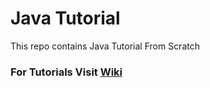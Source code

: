 # Java Tutorial

This repo contains Java Tutorial From Scratch 


### For Tutorials Visit [Wiki](https://github.com/PrathameshDhande22/Java-Tutorial/wiki)


